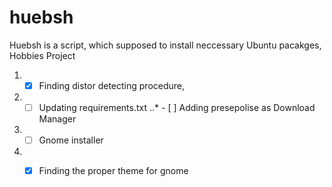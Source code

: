 # huebsh
Huebsh is a script, which supposed to install neccessary Ubuntu pacakges, Hobbies Project

1. - [x] Finding distor detecting procedure,
2. - [ ] Updating requirements.txt
..* - [ ] Adding presepolise as Download Manager
3. - [ ] Gnome installer
4. - [x] Finding the proper theme for gnome



